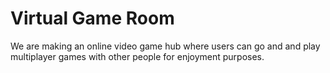 # Virtual Game Room

We are making an online video game hub where users can go and and play multiplayer games with other people for enjoyment purposes.